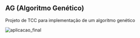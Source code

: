 ## AG (Algoritmo Genético)
Projeto de TCC para implementação de um algoritmo genético


![aplicacao_final](https://user-images.githubusercontent.com/17499734/43301178-e4b41196-9139-11e8-9c38-5e2be57a1c17.png)
